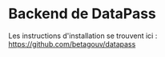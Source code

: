 # Backend de DataPass

Les instructions d'installation se trouvent ici : https://github.com/betagouv/datapass
